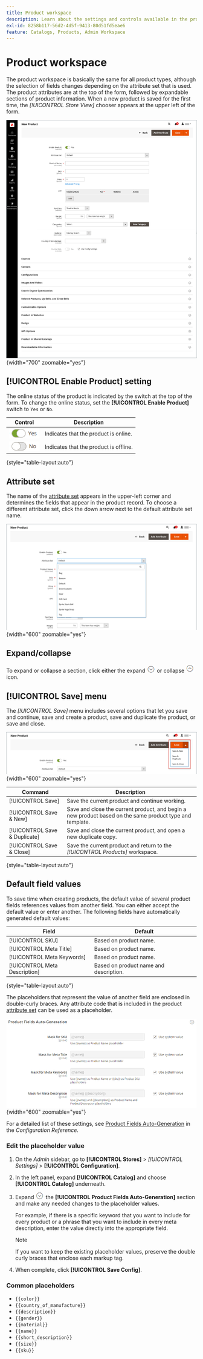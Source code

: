 ```yaml
---
title: Product workspace
description: Learn about the settings and controls available in the product workspace.
exl-id: 8258b117-56d2-4d5f-9413-80d51fd5eae6
feature: Catalogs, Products, Admin Workspace
---
```

# Product workspace

The product workspace is basically the same for all product types, although the selection of fields changes depending on the attribute set that is used. The product attributes are at the top of the form, followed by expandable sections of product information. When a new product is saved for the first time, the _[!UICONTROL Store View]_ chooser appears at the upper left of the form.

![Product workspace](./assets/product-workspace-ee.png){width="700" zoomable="yes"}

## [!UICONTROL Enable Product] setting

The online status of the product is indicated by the switch at the top of the form. To change the online status, set the **[!UICONTROL Enable Product]** switch to `Yes` or `No`.

| Control | Description |
|-------- | ----------- |
| ![Toggle yes](../assets/toggle-yes.png) | Indicates that the product is online. |
| ![Toggle no](../assets/toggle-no.png) | Indicates that the product is offline. |

{style="table-layout:auto"}

## Attribute set

The name of the [attribute set](attribute-sets.md) appears in the upper-left corner and determines the fields that appear in the product record. To choose a different attribute set, click the down arrow next to the default attribute set name.

![Attribute set](./assets/product-attribute-set.png){width="600" zoomable="yes"}

## Expand/collapse

To expand or collapse a section, click either the expand ![Expansion selector](../assets/icon-display-expand.png) or collapse ![Collapse selector](../assets/icon-display-collapse.png) icon.

## [!UICONTROL Save] menu

The _[!UICONTROL Save]_ menu includes several options that let you save and continue, save and create a product, save and duplicate the product, or save and close.

![Save menu](./assets/product-save-menu.png){width="600" zoomable="yes"}

|Command|Description|
|--- |--- |
|[!UICONTROL Save]|Save the current product and continue working.|
|[!UICONTROL Save & New]|Save and close the current product, and begin a new product based on the same product type and template.|
|[!UICONTROL Save & Duplicate]|Save and close the current product, and open a new duplicate copy.|
|[!UICONTROL Save & Close]|Save the current product and return to the _[!UICONTROL Products]_ workspace.|

{style="table-layout:auto"}

## Default field values

To save time when creating products, the default value of several product fields references values from another field. You can either accept the default value or enter another. The following fields have automatically generated default values:

|Field |Default |
|----- |------- |
|[!UICONTROL SKU]|Based on product name. |
|[!UICONTROL Meta Title]|Based on product name. |
|[!UICONTROL Meta Keywords]|Based on product name. |
|[!UICONTROL Meta Description]|Based on product name and description. |

{style="table-layout:auto"}

The placeholders that represent the value of another field are enclosed in double-curly braces. Any attribute code that is included in the product [attribute set](attribute-sets.md) can be used as a placeholder.

![Product Fields Auto-Generation](../configuration-reference/catalog/assets/catalog-product-fields-auto-generation.png){width="600" zoomable="yes"}

For a detailed list of these settings, see [Product Fields Auto-Generation](../configuration-reference/catalog/catalog.md#product-fields-auto-generation) in the _Configuration Reference_.

### Edit the placeholder value

1. On the _Admin_ sidebar, go to **[!UICONTROL Stores]** > _[!UICONTROL Settings]_ > **[!UICONTROL Configuration]**.

1. In the left panel, expand **[!UICONTROL Catalog]** and choose **[!UICONTROL Catalog]** underneath.

1. Expand ![Expansion selector](../assets/icon-display-expand.png) the **[!UICONTROL Product Fields Auto-Generation]** section and make any needed changes to the placeholder values.

   For example, if there is a specific keyword that you want to include for every product or a phrase that you want to include in every meta description, enter the value directly into the appropriate field.

   >[!NOTE]
   >
   >If you want to keep the existing placeholder values, preserve the double curly braces that enclose each markup tag.

1. When complete, click **[!UICONTROL Save Config]**.

### Common placeholders

- `{{color}}`
- `{{country_of_manufacture}}`
- `{{description}}`
- `{{gender}}`
- `{{material}}`
- `{{name}}`
- `{{short_description}}`
- `{{size}}`
- `{{sku}}`
